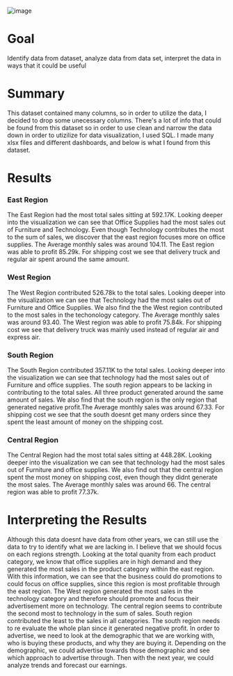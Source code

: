 ![image](https://github.com/Dustin-Pham/Sales-Dashboard/assets/110316426/808c666c-0a86-4c66-8eb1-fd827b34780a)
# Goal
Identify data from dataset, analyze data from data set, interpret the data in ways that it could be useful

# Summary
This dataset contained many columns, so in order to utilize the data, I decided to drop some unecessary columns. There's a lot of info that could be found from this dataset so in order to use clean and narrow the data down in order to utizilize for data visualization, I used SQL.
I made many xlsx files and different dashboards, and below is what I found from this dataset.

# Results
### East Region
The East Region had the most total sales sitting at 592.17K. Looking deeper into the visualization we can see that Office Supplies had the most sales out of Furniture and Technology. Even though Technology contributes the most to the sum of sales, we discover that the east region focuses more on office supplies. The Average monthly sales was around 104.11. The East region was able to profit 85.29k. For shipping cost we see that delivery truck and regular air spent around the same amount.  

### West Region
The West Region contributed 526.78k to the total sales. Looking deeper into the visualization we can see that Technology had the most sales out of Furniture and Office Supplies. We also find the the West region contributed to the most sales in the techonology category. The Average monthly sales was around 93.40. The West region was able to profit 75.84k. For shipping cost we see that delivery truck was mainly used instead of regular air and express air.

### South Region
The South Region contributed 357.11K to the total sales. Looking deeper into the visualization we can see that technology had the most sales out of Furniture and office supplies. The south region appears to be lacking in contributing to the total sales. All three product generated around the same amount of sales. We also find that the south region is the only region that generated negative profit.The Average monthly sales was around 67.33. For shipping cost we see that the south doesnt get many orders since they spent the least amount of money on the shipping cost.

### Central Region
The Central Region had the most total sales sitting at 448.28K. Looking deeper into the visualization we can see that technology had the most sales out of Furniture and office supplies. We also find out that the central region spent the most money on shipping cost, even though they didnt generate the most sales. The Average monthly sales was around 66. The central region was able to profit 77.37k. 

# Interpreting the Results
Although this data doesnt have data from other years, we can still use the data to try to identify what we are lacking in. I believe that we should focus on each regions strength. Looking at the total quanity from each product category, we know that office supplies are in high demand and they generated the most sales in the product category within the east region. With this information, we can see that the business could do promotions to could focus on office supplies, since this region is most profitable through the east region. The West region generated the most sales in the technology category and therefore should promote and focus their advertisement more on technology. The central region seems to contribute the second most to technology in the sum of sales. South region contributed the least to the sales in all categories. The south region needs to re evaluate the whole plan since it generated negative profit. In order to advertise, we need to look at the demographic that we are working with, who is buying these products, and why they are buying it. Depending on the demographic, we could advertise towards those demographic and see which approach to advertise through. Then with the next year, we could analyze trends and forecast our earnings.
